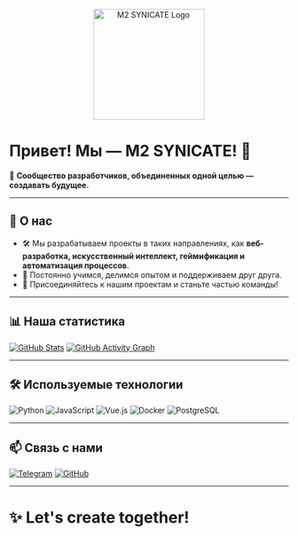 <p align="center">
  <img src="https://i.ibb.co/WVQZ2FL/2024-12-08-142409039.png" alt="M2 SYNICATE Logo" width="200">
</p>

# Привет! Мы — M2 SYNICATE! 👋

🌌 **Сообщество разработчиков, объединенных одной целью — создавать будущее.**

---

## 🌟 О нас
- 🛠 Мы разрабатываем проекты в таких направлениях, как **веб-разработка, искусственный интеллект, геймификация и автоматизация процессов**.
- 🌱 Постоянно учимся, делимся опытом и поддерживаем друг друга.
- 🚀 Присоединяйтесь к нашим проектам и станьте частью команды!

---

## 📊 Наша статистика
[![GitHub Stats](https://github-readme-stats.vercel.app/api?username=M2-SYNDICATE&show_icons=true&hide=contribs&bg_color=0d1117&title_color=ff79c6&icon_color=79dafa&text_color=c9d1d9&border_color=444c56)](https://github.com/M2-SYNDICATE)
[![GitHub Activity Graph](https://github-readme-activity-graph.vercel.app/graph?username=M2-SYNDICATE&bg_color=0d1117&color=c9d1d9&line=ff79c6&point=79dafa&area=true&hide_border=true)](https://github.com/M2-SYNDICATE)

---

## 🛠 Используемые технологии
![Python](https://img.shields.io/badge/-Python-3776AB?style=for-the-badge&logo=python&logoColor=white)
![JavaScript](https://img.shields.io/badge/-JavaScript-F7DF1E?style=for-the-badge&logo=javascript&logoColor=black)
![Vue.js](https://img.shields.io/badge/-Vue.js-4FC08D?style=for-the-badge&logo=vue.js&logoColor=white)
![Docker](https://img.shields.io/badge/-Docker-2496ED?style=for-the-badge&logo=docker&logoColor=white)
![PostgreSQL](https://img.shields.io/badge/-PostgreSQL-336791?style=for-the-badge&logo=postgresql&logoColor=white)

---

## 📫 Связь с нами
[![Telegram](https://img.shields.io/badge/Telegram-26A5E4?style=for-the-badge&logo=telegram&logoColor=white)](https://t.me/m2SYNDICATE)
[![GitHub](https://img.shields.io/badge/GitHub-181717?style=for-the-badge&logo=github&logoColor=white)](https://github.com/M2-SYNDICATE)

---

# ✨ Let's create together!
